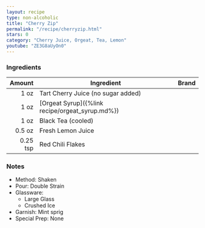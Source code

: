 ```yaml
---
layout: recipe
type: non-alcoholic
title: "Cherry Zip"
permalink: "/recipe/cherryzip.html"
stars: 0
category: "Cherry Juice, Orgeat, Tea, Lemon"
youtube: "ZE3G8aUyOn0"
---
```


### Ingredients

|  Amount  | Ingredient                                      | Brand    |
| -------: | ----------------------------------------------- | --- |
|     1 oz | Tart Cherry Juice (no sugar added)              |
|     1 oz | [Orgeat Syrup]({%link recipe/orgeat_syrup.md%}) |
|     1 oz | Black Tea (cooled)                              |
|   0.5 oz | Fresh Lemon Juice                               |
| 0.25 tsp | Red Chili Flakes                                |

### Notes

- Method: Shaken
- Pour: Double Strain
- Glassware: 
    - Large Glass
    - Crushed Ice
- Garnish: Mint sprig
- Special Prep: None

